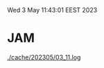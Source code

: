 Wed  3 May 11:43:01 EEST 2023
# JAM
<a href='./cache/202305/03_11.log'>./cache/202305/03_11.log</a>
